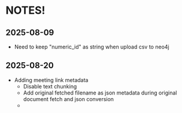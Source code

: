 # NOTES!
## 2025-08-09
- Need to keep "numeric_id" as string when upload csv to neo4j
## 2025-08-20
- Adding meeting link metadata
    - Disable text chunking
    - Add original fetched filename as json metadata during original document fetch and json conversion
    - 

